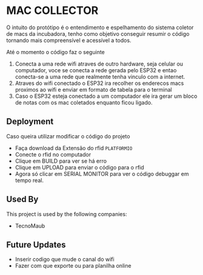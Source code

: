 # MAC COLLECTOR

O intuito do protótipo é o entendimento e espelhamento do sistema coletor de macs da incubadora, tenho como objetivo conseguir resumir o código tornando mais compreensível e acessível a todos.

Até o momento o código faz o seguinte

1. Conecta a uma rede wifi atraves de outro hardware, seja celular ou computador, voce se conecta a rede gerada pelo ESP32 e entao conecta-se a uma rede que realmente tenha vinculo com a internet.
2. Atraves do wifi conectado o ESP32 ira recolher os enderecos macs proximos ao wifi e enviar em formato de tabela para o terminal
3. Caso o ESP32 esteja conectado a um computador ele ira gerar um bloco de notas com os mac coletados enquanto ficou ligado.

## Deployment

Caso queira utilizar modificar o código do projeto

- Faça download da Extensão do rfid ```PLATFORMIO```
- Conecte o rfid no computador
- Clique em BUILD para ver se há erro
- Clique em UPLOAD para enviar o código para o rfid
- Agora só clicar em SERIAL MONITOR para ver o código debuggar em tempo real.

## Used By

This project is used by the following companies:

- TecnoMaub

## Future Updates

- Inserir codigo que mude o canal do wifi
- Fazer com que exporte ou para planilha online